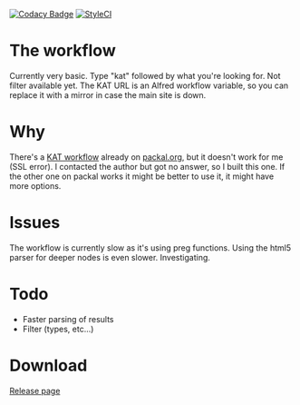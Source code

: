 [![Codacy Badge](https://api.codacy.com/project/badge/Grade/067fb5df6d2046e8a751d057cd6631ec)](https://www.codacy.com/app/godbout/alfred-kat?utm_source=github.com&amp;utm_medium=referral&amp;utm_content=godbout/alfred-kat&amp;utm_campaign=Badge_Grade)
[![StyleCI](https://styleci.io/repos/80347956/shield?branch=master)](https://styleci.io/repos/80347956)

# The workflow

Currently very basic. Type "kat" followed by what you're looking for. Not filter available yet.
The KAT URL is an Alfred workflow variable, so you can replace it with a mirror in case the main site is down.

# Why

There's a [KAT workflow](http://www.packal.org/workflow/kat-search) already on [packal.org](http://www.packal.org), but it doesn't work for me (SSL error). I contacted the author but got no answer, so I built this one.
If the other one on packal works it might be better to use it, it might have more options.

# Issues

The workflow is currently slow as it's using preg functions. Using the html5 parser for deeper nodes is even slower. Investigating.

# Todo

* Faster parsing of results
* Filter (types, etc...)

# Download

[Release page](https://github.com/godbout/alfred-kat/releases/latest)